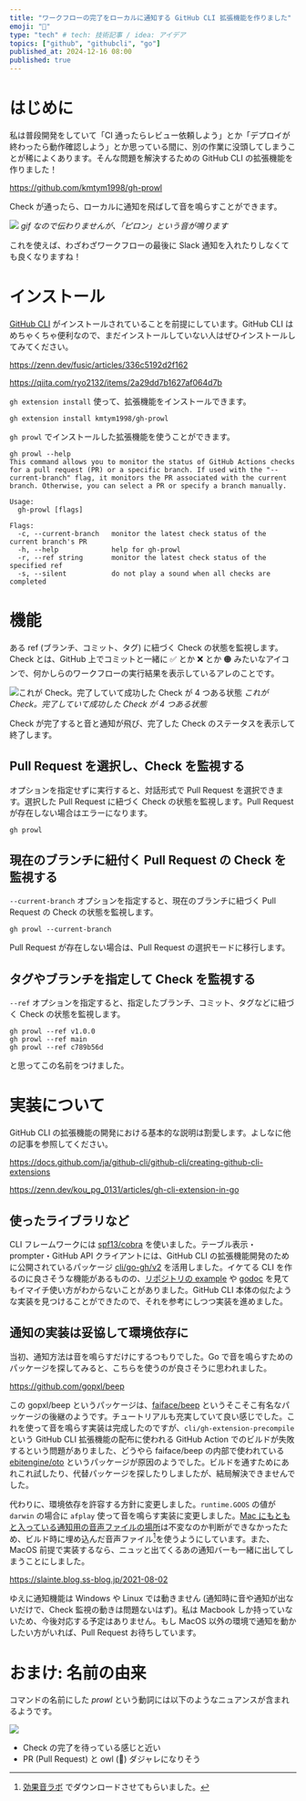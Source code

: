 ```yaml
---
title: "ワークフローの完了をローカルに通知する GitHub CLI 拡張機能を作りました"
emoji: "🦉"
type: "tech" # tech: 技術記事 / idea: アイデア
topics: ["github", "githubcli", "go"]
published_at: 2024-12-16 08:00
published: true
---
```


# はじめに

私は普段開発をしていて「CI 通ったらレビュー依頼しよう」とか「デプロイが終わったら動作確認しよう」とか思っている間に、別の作業に没頭してしまうことが稀によくあります。そんな問題を解決するための GitHub CLI の拡張機能を作りました！

https://github.com/kmtym1998/gh-prowl

Check が通ったら、ローカルに通知を飛ばして音を鳴らすことができます。

![](https://storage.googleapis.com/zenn-user-upload/4eaa78d07f06-20241214.gif)
_gif なので伝わりませんが、「ピロン」という音が鳴ります_

これを使えば、わざわざワークフローの最後に Slack 通知を入れたりしなくても良くなりますね！

# インストール

[GitHub CLI](https://cli.github.com/) がインストールされていることを前提にしています。GitHub CLI はめちゃくちゃ便利なので、まだインストールしていない人はぜひインストールしてみてください。

https://zenn.dev/fusic/articles/336c5192d2f162

https://qiita.com/ryo2132/items/2a29dd7b1627af064d7b

`gh extension install` 使って、拡張機能をインストールできます。

```
gh extension install kmtym1998/gh-prowl
```

`gh prowl` でインストールした拡張機能を使うことができます。

```
gh prowl --help
This command allows you to monitor the status of GitHub Actions checks for a pull request (PR) or a specific branch. If used with the "--current-branch" flag, it monitors the PR associated with the current branch. Otherwise, you can select a PR or specify a branch manually.

Usage:
  gh-prowl [flags]

Flags:
  -c, --current-branch   monitor the latest check status of the current branch's PR
  -h, --help             help for gh-prowl
  -r, --ref string       monitor the latest check status of the specified ref
  -s, --silent           do not play a sound when all checks are completed
```

# 機能

ある ref (ブランチ、コミット、タグ) に紐づく Check の状態を監視します。Check とは、GitHub 上でコミットと一緒に ✅ とか ❌ とか 🟠 みたいなアイコンで、何かしらのワークフローの実行結果を表示しているアレのことです。

![これが Check。完了していて成功した Check が 4 つある状態](https://storage.googleapis.com/zenn-user-upload/cd4804798959-20241213.png)
_これが Check。完了していて成功した Check が 4 つある状態_

Check が完了すると音と通知が飛び、完了した Check のステータスを表示して終了します。

## Pull Request を選択し、Check を監視する

オプションを指定せずに実行すると、対話形式で Pull Request を選択できます。選択した Pull Request に紐づく Check の状態を監視します。Pull Request が存在しない場合はエラーになります。

```
gh prowl
```

## 現在のブランチに紐付く Pull Request の Check を監視する

`--current-branch` オプションを指定すると、現在のブランチに紐づく Pull Request の Check の状態を監視します。

```
gh prowl --current-branch
```

Pull Request が存在しない場合は、Pull Request の選択モードに移行します。

## タグやブランチを指定して Check を監視する

`--ref` オプションを指定すると、指定したブランチ、コミット、タグなどに紐づく Check の状態を監視します。

```
gh prowl --ref v1.0.0
gh prowl --ref main
gh prowl --ref c789b56d
```

と思ってこの名前をつけました。

# 実装について

GitHub CLI の拡張機能の開発における基本的な説明は割愛します。よしなに他の記事を参照してください。

https://docs.github.com/ja/github-cli/github-cli/creating-github-cli-extensions

https://zenn.dev/kou_pg_0131/articles/gh-cli-extension-in-go

## 使ったライブラリなど

<!-- textlint-disable ja-technical-writing/no-doubled-joshi -->

CLI フレームワークには [spf13/cobra](https://github.com/spf13/cobra) を使いました。テーブル表示・prompter・GitHub API クライアントには、GitHub CLI の拡張機能開発のために公開されているパッケージ [cli/go-gh/v2](https://github.com/cli/go-gh) を活用しました。イケてる CLI を作るのに良さそうな機能があるものの、[リポジトリの example](https://github.com/cli/go-gh/blob/65bd8d766abd062846dd5cffe21defab7c0fe4c5/example_gh_test.go) や [godoc](https://pkg.go.dev/github.com/cli/go-gh/v2@v2.11.1) を見てもイマイチ使い方がわからないことがありました。GitHub CLI 本体の似たような実装を見つけることができたので、それを参考にしつつ実装を進めました。

<!-- textlint-enable ja-technical-writing/no-doubled-joshi -->

## 通知の実装は妥協して環境依存に

当初、通知方法は音を鳴らすだけにするつもりでした。Go で音を鳴らすためのパッケージを探してみると、こちらを使うのが良さそうに思われました。

https://github.com/gopxl/beep

<!-- textlint-disable ja-technical-writing/sentence-length -->

この gopxl/beep というパッケージは、[faiface/beep](https://github.com/faiface/beep) というそこそこ有名なパッケージの後継のようです。チュートリアルも充実していて良い感じでした。これを使って音を鳴らす実装は完成したのですが、`cli/gh-extension-precompile` という GitHub CLI 拡張機能の配布に使われる GitHub Action でのビルドが失敗するという問題がありました、どうやら faiface/beep の内部で使われている [ebitengine/oto](https://github.com/ebitengine/oto) というパッケージが原因のようでした。ビルドを通すためにあれこれ試したり、代替パッケージを探したりしましたが、結局解決できませんでした。

<!-- textlint-enable ja-technical-writing/sentence-length -->

代わりに、環境依存を許容する方針に変更しました。`runtime.GOOS` の値が `darwin` の場合に `afplay` 使って音を鳴らす実装に変更しました。[Mac にもともと入っている通知用の音声ファイルの場所](https://detail.chiebukuro.yahoo.co.jp/qa/question_detail/q14240610449)は不変なのか判断ができなかったため、ビルド時に埋め込んだ音声ファイル[^1]を使うようにしています。また、MacOS 前提で実装するなら、ニュッと出てくるあの通知バーも一緒に出してしまうことにしました。

https://slainte.blog.ss-blog.jp/2021-08-02

ゆえに通知機能は Windows や Linux では動きません (通知時に音や通知が出ないだけで、Check 監視の動きは問題ないはず)。私は Macbook しか持っていないため、今後対応する予定はありません。もし MacOS 以外の環境で通知を動かしたい方がいれば、Pull Request お待ちしています。

[^1]: [効果音ラボ](https://soundeffect-lab.info/sound/button/) でダウンロードさせてもらいました。

# おまけ: 名前の由来

コマンドの名前にした _prowl_ という動詞には以下のようなニュアンスが含まれるようです。

![](https://storage.googleapis.com/zenn-user-upload/18db6cc29b44-20241214.png)

- Check の完了を待っている感じと近い
- PR (Pull Request) と owl (🦉) ダジャレになりそう
